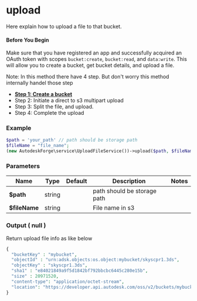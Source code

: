 # **upload**

Here explain how to upload a file to that bucket.

#### Before You Begin
Make sure that you have registered an app and successfully acquired an OAuth token with scopes `bucket:create`, `bucket:read`, and `data:write`. This will allow you to create a bucket, get bucket details, and upload a file.

Note: In this method there have 4 step. But don't worry this method internally handel those step

* [**Step 1: Create a bucket**](../Bucket/Bucket.md#createBucket)
* Step 2: Initiate a direct to s3 multipart upload
* Step 3: Split the file, and upload.
* Step 4: Complete the upload
 


### Example
```php
$path = 'your_path' // path should be storage path
$fileName = "file_name";
(new AutodeskForge\service\UploadFileService())->upload($path, $fileName);

```

### Parameters

| Name          | Type   | Default | Description                 | Notes |
|---------------|--------|---------|-----------------------------|-------|
| **$path**     | string |         | path should be storage path |       |
| **$fileName** | string |         | File name in s3             |       |

### Output ( null )
Return upload file info as like below 

```php
{
  "bucketKey" : "mybucket",
  "objectId" : "urn:adsk.objects:os.object:mybucket/skyscpr1.3ds",
  "objectKey" : "skyscpr1.3ds",
  "sha1" : "e84021849a9f5d1842bf792bbcbc6445c280e15b",
  "size" : 20971520,
  "content-type": "application/octet-stream",
  "location": "https://developer.api.autodesk.com/oss/v2/buckets/mybucket/objects/skyscpr1.3ds"
}
```
